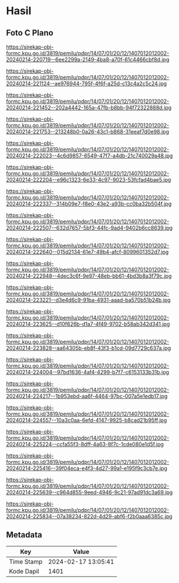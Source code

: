 # Hasil

## Foto C Plano

https://sirekap-obj-formc.kpu.go.id/3819/pemilu/pdpr/14/07/01/20/12/1407012012002-20240214-220719--6ee2299a-2149-4ba8-a70f-61c4466cbf8d.jpg

https://sirekap-obj-formc.kpu.go.id/3819/pemilu/pdpr/14/07/01/20/12/1407012012002-20240214-221124--ae976944-795f-4f6f-a25d-c13c4a2c5c24.jpg

https://sirekap-obj-formc.kpu.go.id/3819/pemilu/pdpr/14/07/01/20/12/1407012012002-20240214-221452--202a4442-165a-47fb-b8bb-94f72322888d.jpg

https://sirekap-obj-formc.kpu.go.id/3819/pemilu/pdpr/14/07/01/20/12/1407012012002-20240214-221753--213248b0-0a26-43c1-b868-31eeaf7d0e98.jpg

https://sirekap-obj-formc.kpu.go.id/3819/pemilu/pdpr/14/07/01/20/12/1407012012002-20240214-222023--4c6d9857-6549-47f7-a4db-21c740029a48.jpg

https://sirekap-obj-formc.kpu.go.id/3819/pemilu/pdpr/14/07/01/20/12/1407012012002-20240214-222204--e96c1323-6e33-4c97-9023-53fcfad4bae5.jpg

https://sirekap-obj-formc.kpu.go.id/3819/pemilu/pdpr/14/07/01/20/12/1407012012002-20240214-222337--314b09e7-f8e0-43e2-a93b-cc0ba32b504f.jpg

https://sirekap-obj-formc.kpu.go.id/3819/pemilu/pdpr/14/07/01/20/12/1407012012002-20240214-222507--632d7657-5bf3-44fc-9ad4-9402b6cc8639.jpg

https://sirekap-obj-formc.kpu.go.id/3819/pemilu/pdpr/14/07/01/20/12/1407012012002-20240214-222640--015d2134-61e7-49b4-afcf-8099601352d7.jpg

https://sirekap-obj-formc.kpu.go.id/3819/pemilu/pdpr/14/07/01/20/12/1407012012002-20240214-222948--4dec3c6f-9e97-48eb-bb61-4bd3b8a3f79c.jpg

https://sirekap-obj-formc.kpu.go.id/3819/pemilu/pdpr/14/07/01/20/12/1407012012002-20240214-223221--d3e4d6c9-91ba-4931-aaad-ba570b51b24b.jpg

https://sirekap-obj-formc.kpu.go.id/3819/pemilu/pdpr/14/07/01/20/12/1407012012002-20240214-223625--d10f626b-d1a7-4f49-9702-b58ab342d341.jpg

https://sirekap-obj-formc.kpu.go.id/3819/pemilu/pdpr/14/07/01/20/12/1407012012002-20240214-223828--aa64305b-eb8f-43f3-b1cd-09d7729c637a.jpg

https://sirekap-obj-formc.kpu.go.id/3819/pemilu/pdpr/14/07/01/20/12/1407012012002-20240214-224004--97bd1636-4af4-4299-b7f7-c6153133b31b.jpg

https://sirekap-obj-formc.kpu.go.id/3819/pemilu/pdpr/14/07/01/20/12/1407012012002-20240214-224217--1b953ebd-aa6f-4464-97bc-007a5e1edb17.jpg

https://sirekap-obj-formc.kpu.go.id/3819/pemilu/pdpr/14/07/01/20/12/1407012012002-20240214-224557--10a3c0aa-6efd-4147-9925-b8cad21b95ff.jpg

https://sirekap-obj-formc.kpu.go.id/3819/pemilu/pdpr/14/07/01/20/12/1407012012002-20240214-225224--ccfa55f3-8dff-4a63-8f7c-1cde080e1d5f.jpg

https://sirekap-obj-formc.kpu.go.id/3819/pemilu/pdpr/14/07/01/20/12/1407012012002-20240214-225416--39f04eca-e4f3-4d27-99a1-e195f9c3cb7e.jpg

https://sirekap-obj-formc.kpu.go.id/3819/pemilu/pdpr/14/07/01/20/12/1407012012002-20240214-225639--c964d855-9eed-4946-9c21-97ad91dc3a69.jpg

https://sirekap-obj-formc.kpu.go.id/3819/pemilu/pdpr/14/07/01/20/12/1407012012002-20240214-225834--07a38234-822d-4d29-abf6-f2b0aaa6385c.jpg


## Metadata

| Key        | Value               |
| ---------- | ------------------- |
| Time Stamp | 2024-02-17 13:05:41 |
| Kode Dapil | 1401                |



